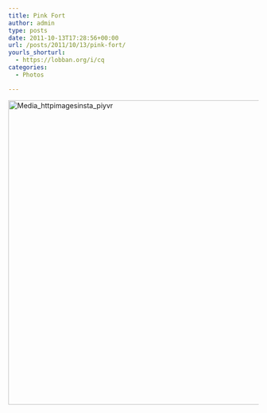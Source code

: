 ```yaml
---
title: Pink Fort
author: admin
type: posts
date: 2011-10-13T17:28:56+00:00
url: /posts/2011/10/13/pink-fort/
yourls_shorturl:
  - https://lobban.org/i/cq
categories:
  - Photos

---
```

<div class='posterous_autopost'>
  <a href="http://instagr.am/p/QBfbk/"></p> 
  
  <div class='p_embed p_image_embed'>
    <a href="http://posterous.com/getfile/files.posterous.com/nonimage/mamAhFdsyFFgIHcukAnphoiIJwwmlevhhEgqcrBnEiyfbDBoensfAnzjcazu/media_httpimagesinsta_pIyvr.jpg.scaled1000.jpg"><img alt="Media_httpimagesinsta_piyvr" height="612" src="https://posterous.com/getfile/files.posterous.com/nonimage/mamAhFdsyFFgIHcukAnphoiIJwwmlevhhEgqcrBnEiyfbDBoensfAnzjcazu/media_httpimagesinsta_pIyvr.jpg.scaled1000.jpg" width="612" /></a>
  </div>
  
  <p>
    </a></div>